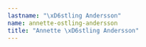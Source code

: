 ```yaml
---
lastname: "\xD6stling Andersson"
name: annette-ostling-andersson
title: "Annette \xD6stling Andersson"
---
```

